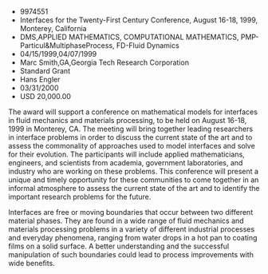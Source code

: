 
* 9974551
* Interfaces for the Twenty-First Century Conference, August 16-18, 1999, Monterey, California
* DMS,APPLIED MATHEMATICS, COMPUTATIONAL MATHEMATICS, PMP-Particul&MultiphaseProcess, FD-Fluid Dynamics
* 04/15/1999,04/07/1999
* Marc Smith,GA,Georgia Tech Research Corporation
* Standard Grant
* Hans Engler
* 03/31/2000
* USD 20,000.00

The award will support a conference on mathematical models for interfaces in
fluid mechanics and materials processing, to be held on August 16-18, 1999 in
Monterey, CA. The meeting will bring together leading researchers in interface
problems in order to discuss the current state of the art and to assess the
commonality of approaches used to model interfaces and solve for their
evolution. The participants will include applied mathematicians, engineers, and
scientists from academia, government laboratories, and industry who are working
on these problems. This conference will present a unique and timely opportunity
for these communities to come together in an informal atmosphere to assess the
current state of the art and to identify the important research problems for the
future.

Interfaces are free or moving boundaries that occur between two different
material phases. They are found in a wide range of fluid mechanics and materials
processing problems in a variety of different industrial processes and everyday
phenomena, ranging from water drops in a hot pan to coating films on a solid
surface. A better understanding and the successful manipulation of such
boundaries could lead to process improvements with wide benefits.
